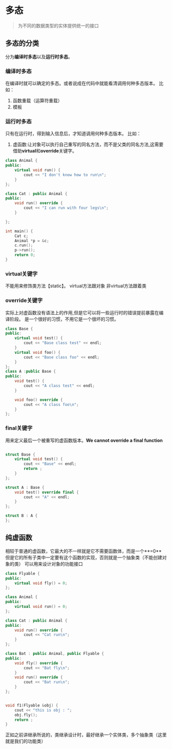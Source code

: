 # 多态

>为不同的数据类型的实体提供统一的接口

## 多态的分类

分为**编译时多态**以及**运行时多态**。

### 编译时多态

在编译时就可以确定的多态。或者说成在代码中就能看清调用何种多态版本。
比如：
1. 函数重载（运算符重载）
2. 模板

### 运行时多态

只有在运行时，得到输入信息后，才知道调用何种多态版本。
比如：
1. 虚函数:让对象可以执行自己重写的同名方法，而不是父类的同名方法,这需要借助**virtual**和**override**关键字。

```cpp
class Animal {
public:
    virtual void run() {
        cout << "I don't know how to run\n";
    }
};

class Cat : public Animal {
public:
    void run() override {
        cout << "I can run with four legs\n";
    }

};

int main() {
    Cat c;
    Animal *p = &c;
    c.run();
    p->run();
    return 0;
}
```

### virtual关键字

不能用来修饰类方法【static】。
virtual方法跟对象
非virtual方法跟着类


### override关键字

实际上对虚函数没有语法上的作用,但是它可以将一些运行时的错误提前暴露在编译阶段。
是一个很好的习惯，不用它是一个很坏的习惯。
```cpp
class Base {
public:
    virtual void test() {
        cout << "Base class test" << endl;
    }
    virtual void foo() {
        cout << "Base class foo" << endl;
    }
};
class A :public Base {
public:
    void test() {
        cout << "A class test" << endl;
    }

    void foo() override {
        cout << "A class foo\n";
    }
};
```


### final关键字

用来定义最后一个被重写的虚函数版本。**We cannot override a final function**

```cpp

struct Base {
    virtual void test() {
        cout << "Base" << endl;
        return ;
    }
};

struct A : Base {
    void test() override final {
        cout << "A" << endl;
    }
};

struct B : A {
};
```

## 纯虚函数

相较于普通的虚函数，它最大的不一样就是它不需要函数体，而是一个**=0**
但是它的所有子类中一定要有这个函数的实现，否则就是一个抽象类（不能创建对象的类）
可以用来设计对象的功能接口

```cpp
class Flyable {
public:
    virtual void fly() = 0;
};

class Animal {
public:
    virtual void run() = 0;
};

class Cat : public Animal {
public:
    void run() override {
        cout << "Cat run\n";
    }
};

class Bat : public Animal, public Flyable {
public:
    void fly() override {
        cout << "Bat fly\n";
    }
    void run() override {
        cout << "Bat run\n";
    }
};


void f1(Flyable &obj) {
    cout << "this is obj : ";
    obj.fly();
    return ;
}
```

正如之前讲继承所说的，类继承设计时，最好继承一个实体类，多个抽象类（这里就是我们的功能类）


